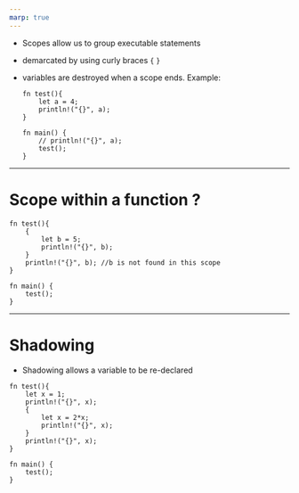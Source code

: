 ```yaml
---
marp: true
---
```


- Scopes allow us to group executable statements
- demarcated by using curly braces `{` `}`
- variables are destroyed when a scope ends. Example:

    ```
    fn test(){
        let a = 4;
        println!("{}", a);
    }

    fn main() {
        // println!("{}", a);
        test();
    }
    ```

---

# Scope within a function ?

```
fn test(){
    {
        let b = 5;
        println!("{}", b);
    }
    println!("{}", b); //b is not found in this scope
}

fn main() {
    test();
}
```

---

# Shadowing

- Shadowing allows a variable to be re-declared

```
fn test(){
    let x = 1;
    println!("{}", x);
    {
        let x = 2*x;
        println!("{}", x);
    }
    println!("{}", x);
}

fn main() {
    test();
}
```